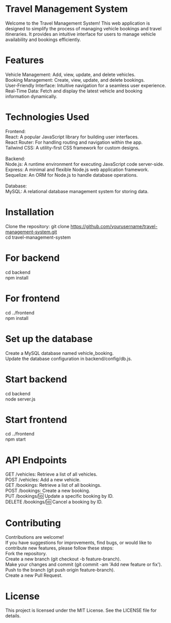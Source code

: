 # Travel Management System
Welcome to the Travel Management System! This web application is designed to simplify the process of managing vehicle bookings and travel itineraries. It provides an intuitive interface for users to manage vehicle availability and bookings efficiently.

# Features
Vehicle Management: Add, view, update, and delete vehicles. <br>
Booking Management: Create, view, update, and delete bookings.<br>
User-Friendly Interface: Intuitive navigation for a seamless user experience.<br>
Real-Time Data: Fetch and display the latest vehicle and booking information dynamically.<br>
# Technologies Used
Frontend:  <br>
React: A popular JavaScript library for building user interfaces.<br>
React Router: For handling routing and navigation within the app.<br>
Tailwind CSS: A utility-first CSS framework for custom designs.<br> <br>
Backend:  <br>
Node.js: A runtime environment for executing JavaScript code server-side.<br>
Express: A minimal and flexible Node.js web application framework.<br>
Sequelize: An ORM for Node.js to handle database operations.<br> <br>
Database:<br>
MySQL: A relational database management system for storing data.<br>

# Installation
Clone the repository:
git clone https://github.com/yourusername/travel-management-system.git <br>
cd travel-management-system <br>
# For backend
cd backend <br>
npm install <br>

# For frontend
cd ../frontend <br>
npm install <br>

# Set up the database
Create a MySQL database named vehicle_booking. <br>
Update the database configuration in backend/config/db.js. <br>
# Start backend
cd backend <br>
node server.js <br>

# Start frontend
cd ../frontend <br>
npm start <br>
 # API Endpoints
GET /vehicles: Retrieve a list of all vehicles. <br>
POST /vehicles: Add a new vehicle. <br>
GET /bookings: Retrieve a list of all bookings. <br>
POST /bookings: Create a new booking. <br>
PUT /bookings/:id: Update a specific booking by ID. <br>
DELETE /bookings/:id: Cancel a booking by ID. <br>

# Contributing
Contributions are welcome!  <br>
If you have suggestions for improvements, find bugs, or would like to contribute new features, please follow these steps:  <br>
Fork the repository.  <br>
Create a new branch (git checkout -b feature-branch).  <br>
Make your changes and commit (git commit -am 'Add new feature or fix').  <br>
Push to the branch (git push origin feature-branch). <br>
Create a new Pull Request.  <br>
# License
This project is licensed under the MIT License. See the LICENSE file for details.

